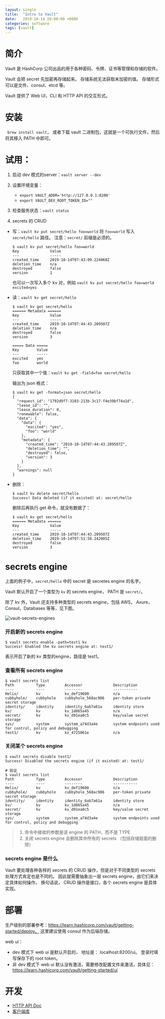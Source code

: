 ```yaml
---
layout: single
title:  "Intro to Vault"
date:   2019-10-14 20:00:00 +0800
categories: software
tags: [vault]
---
```


# 简介
Vault 是 HashCorp 公司出品的用于各种密码、令牌、证书等管理和存储的软件。

Vault 会把 secret 先加密再存储起来。 存储系统无法获取未加密的值。 存储形式可以是文件、consul、etcd 等。

Vault 提供了 Web UI，CLI 和 HTTP API 的交互形式。

# 安装
` brew install vault`， 或者下载 vault 二进制包，这就是一个可执行文件，然后将其移入 PATH 中即可。


# 试用：

1. 启动 dev 模式的server：`vault server --dev`

2. 设置环境变量：

   * `export VAULT_ADDR='http://127.0.0.1:8200'`
   * `export VAULT_DEV_ROOT_TOKEN_ID=""`

3. 检查服务状态：`vault status`

4. secrets 的 CRUD

* 写：`vault kv put secret/hello foo=world` 将 `foo=world` 写入 `secret/hello` 路径。 注意：`secret/` 前缀是必须的。
  ```
  $ vault kv put secret/hello foo=world
  Key              Value
  ---              -----
  created_time     2019-10-14T07:43:09.224068Z
  deletion_time    n/a
  destroyed        false
  version          1
  ```

  也可以一次写入多个 kv 对，例如 `vault kv put secret/hello foo=world excited=yes`

* 读：`vault kv get secret/hello`

  ```
  $ vault kv get secret/hello
  ====== Metadata ======
  Key              Value
  ---              -----
  created_time     2019-10-14T07:44:43.209507Z
  deletion_time    n/a
  destroyed        false
  version          3

  ===== Data =====
  Key        Value
  ---        -----
  excited    yes
  foo        world
  ```

  只获取其中一个值：`vault kv get -field=foo secret/hello`

  输出为 json 格式：
  ```
  $ vault kv get -format=json secret/hello
  {
    "request_id": "1792d9f7-3103-213b-3c17-f4e39bf74a1d",
    "lease_id": "",
    "lease_duration": 0,
    "renewable": false,
    "data": {
      "data": {
        "excited": "yes",
        "foo": "world"
      },
      "metadata": {
        "created_time": "2019-10-14T07:44:43.209507Z",
        "deletion_time": "",
        "destroyed": false,
        "version": 3
      }
    },
    "warnings": null
  }
  ```

* 删除：

  ```
  $ vault kv delete secret/hello
  Success! Data deleted (if it existed) at: secret/hello
  ```

  删除后再执行 get 命令，就没有数据了：

  ```
  $ vault kv get secret/hello
  ====== Metadata ======
  Key              Value
  ---              -----
  created_time     2019-10-14T07:44:43.209507Z
  deletion_time    2019-10-14T07:51:58.242085Z
  destroyed        false
  version          3
  ``` 

# secrets engine

上面的例子中，`secret/hello` 中的 secret 是 secretes engine 的名字。

Vault 默认开启了一个类型为 `kv` 的 secrets engine， PATH 是 `secret/`。

除了 kv 外，Vault 还支持多种类型的 secrets engine，包括 AWS， Axure，Consul，Databases 等等，见下图。

![vault-secrets-engines](/assets/images/vault-secrets-engines.png)

### 开启新的 secrets engine

```
$ vault secrets enable -path=test1 kv
Success! Enabled the kv secrets engine at: test1/
```

表示开启了新的 kv 类型的engine，路径是 test1。



### 查看所有 secrets engine

```
$ vault secrets list
Path          Type         Accessor              Description
----          ----         --------              -----------
Helix/        kv           kv_def19680           n/a
cubbyhole/    cubbyhole    cubbyhole_568ac986    per-token private secret storage
identity/     identity     identity_6ab7a61a     identity store
kv/           kv           kv_1d865a45           n/a
secret/       kv           kv_d91ea0c5           key/value secret storage
sys/          system       system_a74d3a4e       system endpoints used for control, policy and debugging
test1/        kv           kv_4725061e           n/a
```

### 关闭某个 secrets engine
```
$ vault secrets disable test1/
Success! Disabled the secrets engine (if it existed) at: test1/

# 验证
$ vault secrets list
Path          Type         Accessor              Description
----          ----         --------              -----------
Helix/        kv           kv_def19680           n/a
cubbyhole/    cubbyhole    cubbyhole_568ac986    per-token private secret storage
identity/     identity     identity_6ab7a61a     identity store
kv/           kv           kv_1d865a45           n/a
secret/       kv           kv_d91ea0c5           key/value secret storage
sys/          system       system_a74d3a4e       system endpoints used for control, policy and debugging
```
> 1. 命令中接收的参数是该 engine 的 PATH，而不是 TYPE
> 2. 关闭  secrets engine 会删除其中所有的 secrets （包括存储层面的删除）


### secrets engine 是什么

Vault 要处理各种各样的 secrets 的 CRUD 操作，但是对于不同类型的 secrets 处理方式肯定也是不同的。
因此就需要抽象出一层 secrets engine，由它们来决定具体如何操作。
换句话说， CRUD 操作是接口，各个 secrets engine 是具体实现。

# 部署

生产级别的部署参考：https://learn.hashicorp.com/vault/getting-started/deploy。
这里建议使用 consul 作为后端存储。

web ui：

- dev 模式下 web ui 是默认开启的， 地址是： localhost:8200/ui。 登录时填写保存下的 root token。
- 非 dev 模式下 web ui 默认没有激活，需要修改配置文件来激活，具体见：https://learn.hashicorp.com/vault/getting-started/ui
 
# 开发

* [HTTP API Doc](https://www.vaultproject.io/api/overview.html)
* [客户端库](https://www.vaultproject.io/api/libraries.html)







